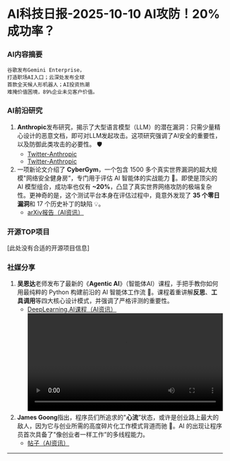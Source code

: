 
# AI科技日报-2025-10-10 AI攻防！20%成功率？
### **AI内容摘要**
```
谷歌发布Gemini Enterprise，
打造职场AI入口；云深处发布全球
首款全天候人形机器人；AI投资热潮
难掩价值困境，89%企业未见客户价值。
```
### AI前沿研究
1.  **Anthropic**发布研究，揭示了大型语言模型（LLM）的潜在漏洞：只需少量精心设计的恶意文档，即可对LLM发起攻击。这项研究强调了AI安全的重要性，以及防御此类攻击的必要性。 🛡️
    *   [Twitter-Anthropic](https://x.com/AnthropicAI/status/1976323781938626905)
    *   [Twitter-Anthropic](https://x.com/AnthropicAI/status/1976318254835789855)
2.  一项新论文介绍了 **CyberGym**，一个包含 1500 多个真实世界漏洞的超大规模"网络安全健身房”，专门用于评估 AI 智能体的实战能力 💪。即使是顶尖的 AI 模型组合，成功率也仅有 **~20%**，凸显了真实世界网络攻防的极端复杂性。更神奇的是，这个测试平台本身在评估过程中，竟意外发现了 **35 个零日漏洞**和 17 个历史补丁的缺陷 💡。
    *   [arXiv报告（AI资讯）](https://arxiv.org/abs/2506.02548)
### 开源TOP项目
[此处没有合适的开源项目信息]
### 社媒分享
1.  **吴恩达**老师发布了最新的《**Agentic AI**》（智能体AI）课程，手把手教你如何用最纯粹的 Python 构建前沿的 AI 智能体工作流 🧠。课程着重讲解**反思**、**工具调用**等四大核心设计模式，并强调了严格评测的重要性。
    *   [DeepLearning.AI课程（AI资讯）](https://x.com/dotey/status/1976007190755319944)
    <video src="https://source.hubtoday.app/images/2025/10/news_01k74v4vmceqzrtgc3ak7gnf9e.mp4" controls="controls" width="100%"></video>
2.  **James Goong**指出，程序员们所追求的"**心流**”状态，或许是创业路上最大的敌人，因为它与创业所需的高度碎片化工作模式背道而驰 🤔。AI 的出现让程序员首次具备了"像创业者一样工作”的多线程能力。
    *   [帖子（AI资讯）](https://x.com/JamesGoong/status/1976299596222693377)
---